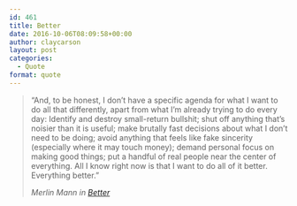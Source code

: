 ```yaml
---
id: 461
title: Better
date: 2016-10-06T08:09:58+00:00
author: claycarson
layout: post
categories: 
  - Quote
format: quote
---
```

> &#8220;And, to be honest, I don&#8217;t have a specific agenda for what I want to do all that differently, apart from what I&#8217;m already trying to do every day: Identify and destroy small-return bullshit; shut off anything that&#8217;s noisier than it is useful; make brutally fast decisions about what I don&#8217;t need to be doing; avoid anything that feels like fake sincerity (especially where it may touch money); demand personal focus on making good things; put a handful of real people near the center of everything. All I know right now is that I want to do all of it better. Everything better.&#8221;
> 
> <cite>Merlin Mann in <a href="http://www.merlinmann.com/better/">Better</a></cite>